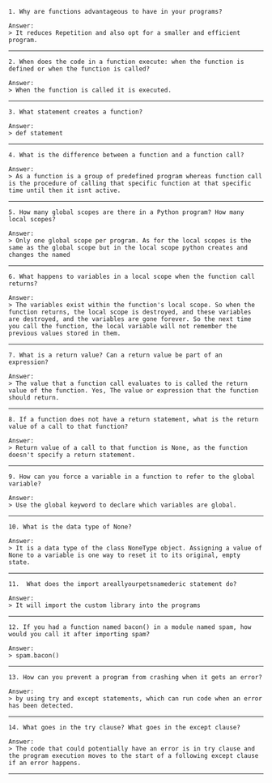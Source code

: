 ```
1. Why are functions advantageous to have in your programs?
```
```
Answer:
> It reduces Repetition and also opt for a smaller and efficient program.
```
----------------------------------------------------------------
```
2. When does the code in a function execute: when the function is defined or when the function is called?
```
```
Answer:
> When the function is called it is executed.
```
----------------------------------------------------------------
```
3. What statement creates a function?
```
```
Answer:
> def statement
```
----------------------------------------------------------------
```
4. What is the difference between a function and a function call?
```
```
Answer:
> As a function is a group of predefined program whereas function call is the procedure of calling that specific function at that specific time until then it isnt active.
```
----------------------------------------------------------------
```
5. How many global scopes are there in a Python program? How many local scopes?
```
```
Answer:
> Only one global scope per program. As for the local scopes is the same as the global scope but in the local scope python creates and changes the named
```
----------------------------------------------------------------
```
6. What happens to variables in a local scope when the function call returns?
```
```
Answer:
> The variables exist within the function's local scope. So when the function returns, the local scope is destroyed, and these variables are destroyed, and the variables are gone forever. So the next time you call the function, the local variable will not remember the previous values stored in them.
```
----------------------------------------------------------------
```
7. What is a return value? Can a return value be part of an expression?
```
```
Answer:
> The value that a function call evaluates to is called the return value of the function. Yes, The value or expression that the function should return.
```
----------------------------------------------------------------
```
8. If a function does not have a return statement, what is the return value of a call to that function?
```
```
Answer:
> Return value of a call to that function is None, as the function doesn't specify a return statement.
```
----------------------------------------------------------------
```
9. How can you force a variable in a function to refer to the global variable?
```
```
Answer:
> Use the global keyword to declare which variables are global.
```
----------------------------------------------------------------
```
10. What is the data type of None?
```
```
Answer:
> It is a data type of the class NoneType object. Assigning a value of None to a variable is one way to reset it to its original, empty state.
```
----------------------------------------------------------------
```
11.  What does the import areallyourpetsnamederic statement do?
```
```
Answer:
> It will import the custom library into the programs
```
----------------------------------------------------------------
```
12. If you had a function named bacon() in a module named spam, how would you call it after importing spam?
```
```
Answer:
> spam.bacon()
```
----------------------------------------------------------------
```
13. How can you prevent a program from crashing when it gets an error?
```
```
Answer:
> by using try and except statements, which can run code when an error has been detected.
```
----------------------------------------------------------------
```
14. What goes in the try clause? What goes in the except clause?
```
```
Answer:
> The code that could potentially have an error is in try clause and the program execution moves to the start of a following except clause if an error happens.
```
----------------------------------------------------------------
